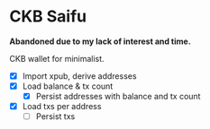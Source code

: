 # CKB Saifu

**Abandoned due to my lack of interest and time.**

CKB wallet for minimalist.

- [x] Import xpub, derive addresses
- [x] Load balance & tx count
  - [x] Persist addresses with balance and tx count
- [x] Load txs per address
  - [ ] Persist txs
